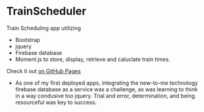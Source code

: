 # TrainScheduler
Train Scheduling app utilizing 
* Bootstrap
* jquery
* Firebase database
* Moment.js to store, display, retrieve and caluclate train times.

Check it out [on GitHub Pages](https://jl3w.github.io/TrainScheduler/)

* As one of my first deployed apps, integrating the new-to-me technology firebase database as a service was a challenge, as was learning to think in a way condusive too jquery. Trial and error, determination, and being resourceful was key to success.

